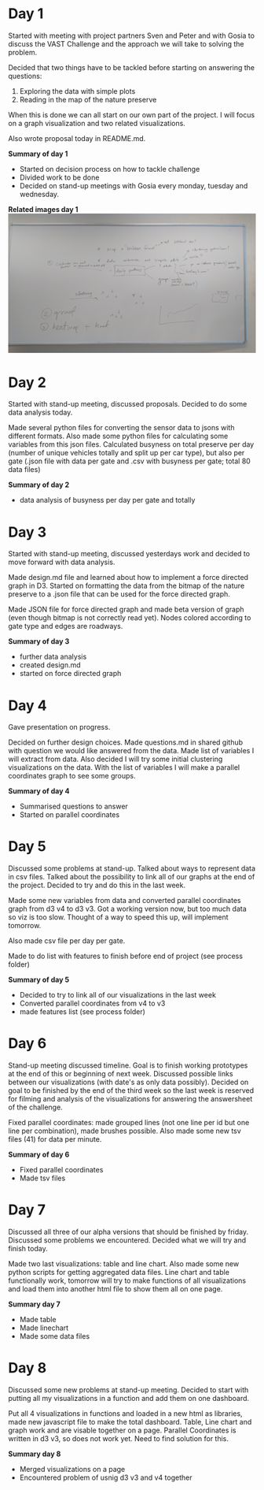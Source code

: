 # Day 1
Started with meeting with project partners Sven and Peter and with Gosia to discuss the VAST Challenge and the approach we will take to solving the problem. 

Decided that two things have to be tackled before starting on answering the questions:
1. Exploring the data with simple plots
2. Reading in the map of the nature preserve

When this is done we can all start on our own part of the project. I will focus on a graph visualization and two related visualizations.

Also wrote proposal today in README.md.

**Summary of day 1**
- Started on decision process on how to tackle challenge
- Divided work to be done
- Decided on stand-up meetings with Gosia every monday, tuesday and wednesday.

**Related images day 1**
![Decisions day 1](https://github.com/LauraRuis/VAST2017/blob/master/Process/decisions_day_1.jpg)

# Day 2
Started with stand-up meeting, discussed proposals. Decided to do some data analysis today.

Made several python files for converting the sensor data to jsons with different formats. Also made some python files for calculating some variables from this json files. Calculated busyness on total preserve per day (number of unique vehicles totally and split up per car type), but also per gate (.json file with data per gate and .csv with busyness per gate; total 80 data files)

**Summary of day 2**
- data analysis of busyness per day per gate and totally

# Day 3
Started with stand-up meeting, discussed yesterdays work and decided to move forward with data analysis.

Made design.md file and learned about how to implement a force directed graph in D3. Started on formatting the data from the bitmap of the nature preserve to a .json file that can be used for the force directed graph. 

Made JSON file for force directed graph and made beta version of graph (even though bitmap is not correctly read yet). Nodes colored according to gate type and edges are roadways.

**Summary of day 3**
- further data analysis
- created design.md
- started on force directed graph

# Day 4
Gave presentation on progress. 

Decided on further design choices. Made questions.md in shared github with question we would like answered from the data. Made list of variables I will extract from data. Also decided I will try some initial clustering visualizations on the data.
With the list of variables I will make a parallel coordinates graph to see some groups.

**Summary of day 4**
- Summarised questions to answer
- Started on parallel coordinates

# Day 5
Discussed some problems at stand-up. Talked about ways to represent data in csv files. Talked about the possibility to link all of our graphs at the end of the project. Decided to try and do this in the last week. 

Made some new variables from data and converted parallel coordinates graph from d3 v4 to d3 v3. Got a working version now, but too much data so viz is too slow. Thought of a way to speed this up, will implement tomorrow.

Also made csv file per day per gate.

Made to do list with features to finish before end of project (see process folder)

**Summary of day 5**
- Decided to try to link all of our visualizations in the last week
- Converted parallel coordinates from v4 to v3
- made features list (see process folder)

# Day 6
Stand-up meeting discussed timeline. Goal is to finish working prototypes at the end of this or beginning of next week. Discussed possible links between our visualizations (with date's as only data possibly). Decided on goal to be finished by the end of the third week so the last week is reserved for filming and analysis of the visualizations for answering the answersheet of the challenge.

Fixed parallel coordinates: made grouped lines (not one line per id but one line per combination), made brushes possible.
Also made some new tsv files (41) for data per minute.

**Summary of day 6**
- Fixed parallel coordinates
- Made tsv files

# Day 7
Discussed all three of our alpha versions that should be finished by friday. Discussed some problems we encountered. Decided what we will try and finish today.

Made two last visualizations: table and line chart. Also made some new python scripts for getting aggregated data files. Line chart and table functionally work, tomorrow will try to make functions of all visualizations and load them into another html file to show them all on one page.

**Summary day 7**
- Made table
- Made linechart
- Made some data files

# Day 8
Discussed some new problems at stand-up meeting. Decided to start with putting all my visualizations in a function and add them on one dashboard.

Put all 4 visualizations in functions and loaded in a new html as libraries, made new javascript file to make the total dashboard. Table, Line chart and graph work and are visable together on a page. Parallel Coordinates is written in d3 v3, so does not work yet. Need to find solution for this.

**Summary day 8**
- Merged visualizations on a page
- Encountered problem of usnig d3 v3 and v4 together
